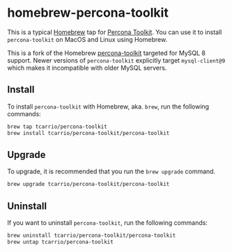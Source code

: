 # homebrew-percona-toolkit

This is a typical [Homebrew](https://brew.sh/) tap for [Percona Toolkit](https://www.percona.com/percona-toolkit). You can use it to install `percona-toolkit` on MacOS and Linux using Homebrew.

This is a fork of the Homebrew [percona-toolkit] targeted for MySQL 8 support. Newer versions of `percona-toolkit` explicitly target `mysql-client@9` which makes it incompatible with older MySQL servers.

## Install

To install `percona-toolkit` with Homebrew, aka. `brew`, run the following commands:

```bash
brew tap tcarrio/percona-toolkit
brew install tcarrio/percona-toolkit/percona-toolkit
```

## Upgrade

To upgrade, it is recommended that you run the `brew upgrade` command.

```bash
brew upgrade tcarrio/percona-toolkit/percona-toolkit
```

## Uninstall

If you want to uninstall `percona-toolkit`, run the following commands:

```bash
brew uninstall tcarrio/percona-toolkit/percona-toolkit
brew untap tcarrio/percona-toolkit
```

<!-- References -->

[percona-toolkit]: https://github.com/Homebrew/homebrew-core/blob/e0eb9cf8b84053091519e81e4ca7f2d26267286e/Formula/p/percona-toolkit.rb
[Percona Tookit]: https://www.percona.com/percona-toolkit